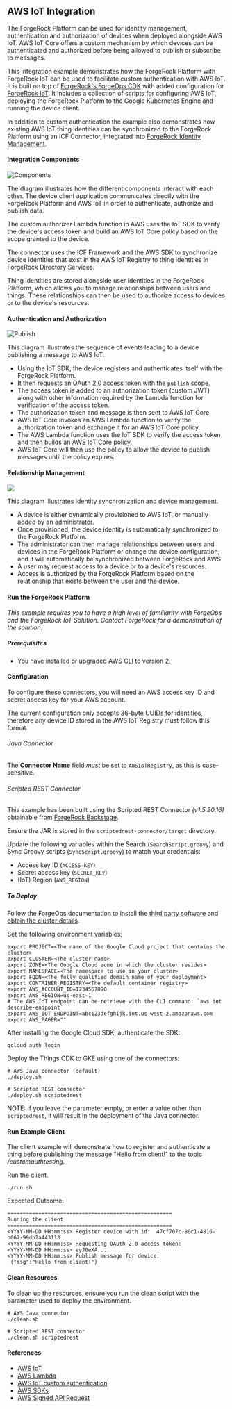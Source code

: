 ## AWS IoT Integration

The ForgeRock Platform can be used for identity management, authentication and authorization of devices
when deployed alongside AWS IoT. AWS IoT Core offers a custom mechanism by which devices can be authenticated
and authorized before being allowed to publish or subscribe to messages.
 
This integration example demonstrates how the ForgeRock Platform with ForgeRock IoT can be used to facilitate custom
authentication with AWS IoT. It is built on top of
[ForgeRock's ForgeOps CDK](https://backstage.forgerock.com/docs/forgeops/7.3/index-forgeops.html) with added
configuration for [ForgeRock IoT](https://backstage.forgerock.com/docs/iot/7.2). It includes a collection of
scripts for configuring AWS IoT, deploying the ForgeRock Platform to the Google Kubernetes Engine and running the
device client.

In addition to custom authentication the example also demonstrates how existing AWS IoT thing identities can be
synchronized to the ForgeRock Platform using an ICF Connector, integrated into
[ForgeRock Identity Management](https://backstage.forgerock.com/docs/idm/7.3).

#### Integration Components
![Components](docs/aws-iot-integration.png)

The diagram illustrates how the different components interact with each other. The device client application
communicates directly with the ForgeRock Platform and AWS IoT in order to authenticate, authorize and publish data.

The custom authorizer Lambda function in AWS uses the IoT SDK to verify the device's access token and build an AWS
IoT Core policy based on the scope granted to the device.

The connector uses the ICF Framework and the AWS SDK to synchronize device identities that exist in the AWS IoT Registry
to thing identities in ForgeRock Directory Services.

Thing identities are stored alongside user identities in the ForgeRock Platform, which allows you to manage
relationships between users and things. These relationships can then be used to authorize access to devices or to the
device's resources.

#### Authentication and Authorization
![Publish](docs/device-publish.png)

This diagram illustrates the sequence of events leading to a device publishing a message to AWS IoT.
 - Using the IoT SDK, the device registers and authenticates itself with the ForgeRock Platform.
 - It then requests an OAuth 2.0 access token with the `publish` scope.
 - The access token is added to an authorization token (custom JWT) along with other information required by the
  Lambda function for verification of the access token.
 - The authorization token and message is then sent to AWS IoT Core.
 - AWS IoT Core invokes an AWS Lambda function to verify the authorization token and exchange it for an AWS IoT Core policy.
 - The AWS Lambda function uses the IoT SDK to verify the access token and then builds an AWS IoT Core policy.
 - AWS IoT Core will then use the policy to allow the device to publish messages until the policy expires.
 
#### Relationship Management
![](docs/device-management.png)

This diagram illustrates identity synchronization and device management.
 - A device is either dynamically provisioned to AWS IoT, or manually added by an administrator.
 - Once provisioned, the device identity is automatically synchronized to the ForgeRock Platform.
 - The administrator can then manage relationships between users and devices in the ForgeRock Platform or change the
  device configuration, and it will automatically be synchronized between ForgeRock and AWS.
 - A user may request access to a device or to a device's resources.
 - Access is authorized by the ForgeRock Platform based on the relationship that exists between the user and the device.

#### Run the ForgeRock Platform
*This example requires you to have a high level of familiarity with ForgeOps and the ForgeRock IoT Solution. Contact
ForgeRock for a demonstration of the solution.*

##### Prerequisites
* You have installed or upgraded AWS CLI to version 2.

#### Configuration
To configure these connectors, you will need an AWS access key ID and secret access key for your AWS account.

The current configuration only accepts 36-byte UUIDs for identities, therefore any device ID stored in
the AWS IoT Registry must follow this format.

###### Java Connector
The **Connector Name** field *must* be set to ```AWSIoTRegistry```, as this is case-sensitive.

###### Scripted REST Connector
This example has been built using the Scripted REST Connector *(v1.5.20.16)* obtainable from [ForgeRock Backstage](https://backstage.forgerock.com/downloads/browse/idm/featured/connectors).

Ensure the JAR is stored in the ```scriptedrest-connector/target``` directory.

Update the following variables within the Search (```SearchScript.groovy```) and Sync Groovy scripts (```SyncScript.groovy```) to match your credentials:
* Access key ID (```ACCESS_KEY```)
* Secret access key (```SECRET_KEY```)
* (IoT) Region (```AWS_REGION```)

##### To Deploy
Follow the ForgeOps documentation to install the
[third party software](https://backstage.forgerock.com/docs/forgeops/7.3/cdk/cloud/setup/gke/sw.html) and
[obtain the cluster details](https://backstage.forgerock.com/docs/forgeops/7.3/cdk/cloud/setup/gke/clusterinfo.html).

Set the following environment variables:
```
export PROJECT=<The name of the Google Cloud project that contains the cluster>
export CLUSTER=<The cluster name>
export ZONE=<The Google Cloud zone in which the cluster resides>
export NAMESPACE=<The namespace to use in your cluster>
export FQDN=<The fully qualified domain name of your deployment>
export CONTAINER_REGISTRY=<The default container registry>
export AWS_ACCOUNT_ID=1234567890
export AWS_REGION=us-east-1
# The AWS IoT endpoint can be retrieve with the CLI command: `aws iot describe-endpoint`
export AWS_IOT_ENDPOINT=abc123defghijk.iot.us-west-2.amazonaws.com
export AWS_PAGER=""
```

After installing the Google Cloud SDK, authenticate the SDK:
```
gcloud auth login
```

Deploy the Things CDK to GKE using one of the connectors:
```
# AWS Java connector (default)
./deploy.sh

# Scripted REST connector
./deploy.sh scriptedrest
```
NOTE: If you leave the parameter empty, or enter a value other than ```scriptedrest```, it will result in the deployment of the Java connector.

#### Run Example Client
The client example will demonstrate how to register and authenticate a thing before publishing the message "Hello from client!" to the topic */customauthtesting*.

Run the client.
```
./run.sh
```

Expected Outcome:
```
=====================================================
Running the client
=====================================================
<YYYY-MM-DD HH:mm:ss> Register device with id:  47cf707c-80c1-4816-b067-99db2a443113
<YYYY-MM-DD HH:mm:ss> Requesting OAuth 2.0 access token:
<YYYY-MM-DD HH:mm:ss> eyJ0eXA...
<YYYY-MM-DD HH:mm:ss> Publish message for device:
 {"msg":"Hello from client!"}
```

#### Clean Resources
To clean up the resources, ensure you run the clean script with the parameter used to deploy the environment.
```
# AWS Java connector
./clean.sh

# Scripted REST connector
./clean.sh scriptedrest
```

#### References
- [AWS IoT](https://docs.aws.amazon.com/iot/latest/developerguide/what-is-aws-iot.html)
- [AWS Lambda](https://docs.aws.amazon.com/lambda/latest/dg/getting-started.html)
- [AWS IoT custom authentication](https://docs.aws.amazon.com/iot/latest/developerguide/iot-custom-authentication.html)
- [AWS SDKs](https://docs.aws.amazon.com/iot/latest/developerguide/iot-connect-service.html#iot-service-sdks)
- [AWS Signed API Request](https://docs.aws.amazon.com/IAM/latest/UserGuide/create-signed-request.html)
